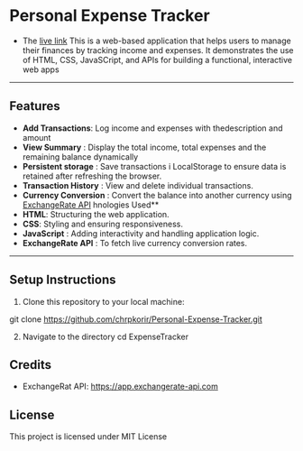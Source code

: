 # **Personal Expense Tracker**
- The [live link](https://chrpkorir.github.io/Personal-Expense-Tracker)
 This is a web-based application that helps users to manage their finances by tracking income and expenses. It demonstrates the use of HTML, CSS, JavaSCript, and APIs for building a functional, interactive web apps

 ---
 ## Features
 - **Add Transactions**: Log income and expenses with thedescription and amount
 - **View Summary** : Display the total income, total expenses and the remaining balance dynamically
 - **Persistent storage** : Save transactions i LocalStorage to ensure data is retained after refreshing the browser.
 - **Transaction History** : View and delete individual transactions.
 - **Currency Conversion** : Convert the balance into another currency using [ExchangeRate API](https://app.exchangerate-api.com/)
hnologies Used**
 - **HTML**: Structuring the web application.
 - **CSS**: Styling and ensuring responsiveness.
 - **JavaScript** : Adding interactivity and handling application logic.
 - **ExchangeRate API** : To fetch live currency conversion rates.

 ---
 ## **Setup Instructions**
 1. Clone this repository to your local machine:
 
 git clone
 https://github.com/chrpkorir/Personal-Expense-Tracker.git

 2. Navigate to the directory
 cd ExpenseTracker



 
## Credits
- ExchangeRat API: https://app.exchangerate-api.com


## License
This project is licensed under MIT License
